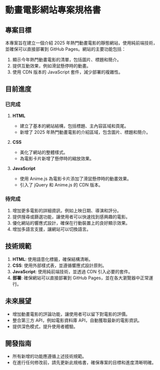 # 動畫電影網站專案規格書

## 專案目標
本專案旨在建立一個介紹 2025 年熱門動畫電影的靜態網站，使用純前端技術，並確保可以直接部署到 GitHub Pages。網站的主要功能包括：

1. 顯示今年熱門動畫電影的清單，包括圖片、標題和簡介。
2. 提供互動效果，例如滑鼠懸停時的動畫。
3. 使用 CDN 版本的 JavaScript 套件，減少部署的複雜性。

## 目前進度

### 已完成
1. **HTML**
   - 建立了基本的網站結構，包括標題、主內容區域和頁尾。
   - 新增了 2025 年熱門動畫電影的介紹區域，包含圖片、標題和簡介。

2. **CSS**
   - 美化了網站的整體樣式。
   - 為電影卡片新增了懸停時的縮放效果。

3. **JavaScript**
   - 使用 Anime.js 為電影卡片添加了滑鼠懸停時的動畫效果。
   - 引入了 jQuery 和 Anime.js 的 CDN 版本。

### 待完成
1. 增加更多電影的詳細資訊，例如上映日期、導演和評分。
2. 提供搜尋或篩選功能，讓使用者可以快速找到感興趣的電影。
3. 優化網站的響應式設計，確保在行動裝置上的良好顯示效果。
4. 增加多語言支援，讓網站可以切換語言。

## 技術規範
1. **HTML**: 使用語意化標籤，確保結構清晰。
2. **CSS**: 使用外部樣式表，並遵循響應式設計原則。
3. **JavaScript**: 使用純前端技術，並透過 CDN 引入必要的套件。
4. **部署**: 確保網站可以直接部署到 GitHub Pages，並在各大瀏覽器中正常運行。

## 未來展望
- 增加動畫電影的評論功能，讓使用者可以留下對電影的評價。
- 整合第三方 API，例如電影資料庫 API，自動獲取最新的電影資訊。
- 提供深色模式，提升使用者體驗。

## 開發指南
- 所有新增的功能應遵循上述技術規範。
- 在進行任何修改前，請先更新此規格書，確保專案的目標和進度清晰明確。
